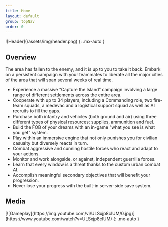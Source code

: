 ```yaml
---
title: Home
layout: default
group: topNav
order: 0
---
```


<div markdown="1" class="d-flex">
![Header](/assets/img/header.png)
{: .mx-auto }
</div>

## Overview
The area has fallen to the enemy, and it is up to you to take it back. Embark on a persistent campaign with your teammates to liberate all the major cities of the area that will span several weeks of real time.
* Experience a massive “Capture the Island” campaign involving a large range of different settlements across the entire area.
* Cooperate with up to 34 players, including a Commanding role, two fire-team squads, a medevac and a logistical support squad as well as AI recruits to fill the gaps.
* Purchase both infantry and vehicles (both ground and air) using three different types of physical resources; supplies, ammunition and fuel.
* Build the FOB of your dreams with an in-game "what you see is what you get" system.
* Play within an immersive engine that not only punishes you for civilian casualty but diversely reacts in turn.
* Combat aggressive and cunning hostile forces who react and adapt to your actions.
* Monitor and work alongside, or against, independent guerrilla forces.
* Learn that every window is a threat thanks to the custom urban combat AI.
* Accomplish meaningful secondary objectives that will benefit your progression.
* Never lose your progress with the built-in server-side save system.

## Media
<div markdown="1" class="d-flex">
[![Gameplay](https://img.youtube.com/vi/ULSxjp8cIUM/0.jpg)](https://www.youtube.com/watch?v=ULSxjp8cIUM)
{: .mx-auto }
</div>
